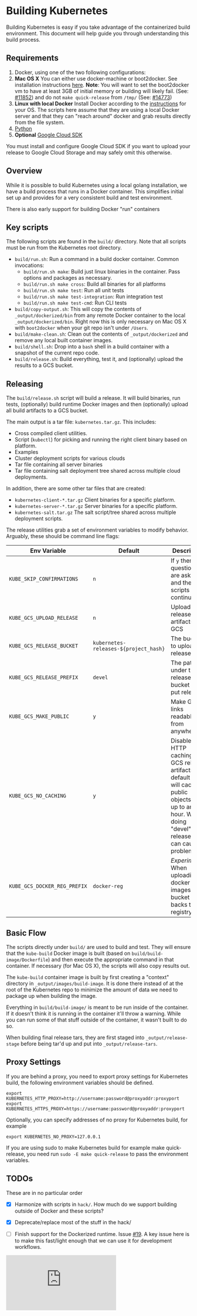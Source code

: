 # Building Kubernetes

Building Kubernetes is easy if you take advantage of the containerized build environment. This document will help guide you through understanding this build process.

## Requirements

1. Docker, using one of the two following configurations:
  1. **Mac OS X** You can either use docker-machine or boot2docker. See installation instructions [here](https://docs.docker.com/installation/mac/).
     **Note**: You will want to set the boot2docker vm to have at least 3GB of initial memory or building will likely fail. (See: [#11852]( http://issue.k8s.io/11852)) and do not `make quick-release` from `/tmp/` (See: [#14773]( https://github.com/kubernetes/kubernetes/issues/14773))
  2. **Linux with local Docker**  Install Docker according to the [instructions](https://docs.docker.com/installation/#installation) for your OS.  The scripts here assume that they are using a local Docker server and that they can "reach around" docker and grab results directly from the file system.
2. [Python](https://www.python.org)
3. **Optional** [Google Cloud SDK](https://developers.google.com/cloud/sdk/)

You must install and configure Google Cloud SDK if you want to upload your release to Google Cloud Storage and may safely omit this otherwise.

## Overview

While it is possible to build Kubernetes using a local golang installation, we have a build process that runs in a Docker container.  This simplifies initial set up and provides for a very consistent build and test environment.

There is also early support for building Docker "run" containers

## Key scripts

The following scripts are found in the `build/` directory. Note that all scripts must be run from the Kubernetes root directory.

* `build/run.sh`: Run a command in a build docker container.  Common invocations:
  *  `build/run.sh make`: Build just linux binaries in the container.  Pass options and packages as necessary.
  *  `build/run.sh make cross`: Build all binaries for all platforms
  *  `build/run.sh make test`: Run all unit tests
  *  `build/run.sh make test-integration`: Run integration test
  *  `build/run.sh make test-cmd`: Run CLI tests
* `build/copy-output.sh`: This will copy the contents of `_output/dockerized/bin` from any remote Docker container to the local `_output/dockerized/bin`.  Right now this is only necessary on Mac OS X with `boot2docker` when your git repo isn't under `/Users`.
* `build/make-clean.sh`: Clean out the contents of `_output/dockerized` and remove any local built container images.
* `build/shell.sh`: Drop into a `bash` shell in a build container with a snapshot of the current repo code.
* `build/release.sh`: Build everything, test it, and (optionally) upload the results to a GCS bucket.

## Releasing

The `build/release.sh` script will build a release.  It will build binaries, run tests, (optionally) build runtime Docker images and then (optionally) upload all build artifacts to a GCS bucket.

The main output is a tar file: `kubernetes.tar.gz`.  This includes:
* Cross compiled client utilities.
* Script (`kubectl`) for picking and running the right client binary based on platform.
* Examples
* Cluster deployment scripts for various clouds
* Tar file containing all server binaries
* Tar file containing salt deployment tree shared across multiple cloud deployments.

In addition, there are some other tar files that are created:
* `kubernetes-client-*.tar.gz` Client binaries for a specific platform.
* `kubernetes-server-*.tar.gz` Server binaries for a specific platform.
* `kubernetes-salt.tar.gz` The salt script/tree shared across multiple deployment scripts.

The release utilities grab a set of environment variables to modify behavior.  Arguably, these should be command line flags:

Env Variable | Default | Description
-------------|---------|------------
`KUBE_SKIP_CONFIRMATIONS` | `n` | If `y` then no questions are asked and the scripts just continue.
`KUBE_GCS_UPLOAD_RELEASE` | `n` | Upload release artifacts to GCS
`KUBE_GCS_RELEASE_BUCKET` | `kubernetes-releases-${project_hash}` | The bucket to upload releases to
`KUBE_GCS_RELEASE_PREFIX` | `devel` | The path under the release bucket to put releases
`KUBE_GCS_MAKE_PUBLIC` | `y` | Make GCS links readable from anywhere
`KUBE_GCS_NO_CACHING` | `y` | Disable HTTP caching of GCS release artifacts.  By default GCS will cache public objects for up to an hour.  When doing "devel" releases this can cause problems.
`KUBE_GCS_DOCKER_REG_PREFIX` | `docker-reg` | *Experimental* When uploading docker images, the bucket that backs the registry.

## Basic Flow

The scripts directly under `build/` are used to build and test.  They will ensure that the `kube-build` Docker image is built (based on `build/build-image/Dockerfile`) and then execute the appropriate command in that container.  If necessary (for Mac OS X), the scripts will also copy results out.

The `kube-build` container image is built by first creating a "context" directory in `_output/images/build-image`.  It is done there instead of at the root of the Kubernetes repo to minimize the amount of data we need to package up when building the image.

Everything in `build/build-image/` is meant to be run inside of the container.  If it doesn't think it is running in the container it'll throw a warning.  While you can run some of that stuff outside of the container, it wasn't built to do so.

When building final release tars, they are first staged into `_output/release-stage` before being tar'd up and put into `_output/release-tars`.

## Proxy Settings


If you are behind a proxy, you need to export proxy settings for Kubernetes build, the following environment variables should be defined.

```
export KUBERNETES_HTTP_PROXY=http://username:password@proxyaddr:proxyport
export KUBERNETES_HTTPS_PROXY=https://username:password@proxyaddr:proxyport
```

Optionally, you can specify addresses of no proxy for Kubernetes build, for example

```
export KUBERNETES_NO_PROXY=127.0.0.1
```

If you are using sudo to make Kubernetes build for example make quick-release, you need run `sudo -E make quick-release` to pass the environment variables.

## TODOs

These are in no particular order

* [X] Harmonize with scripts in `hack/`.  How much do we support building outside of Docker and these scripts?
* [X] Deprecate/replace most of the stuff in the hack/
* [ ] Finish support for the Dockerized runtime. Issue [#19](http://issue.k8s.io/19).  A key issue here is to make this fast/light enough that we can use it for development workflows.


[![Analytics](https://kubernetes-site.appspot.com/UA-36037335-10/GitHub/build/README.md?pixel)]()
